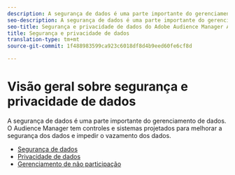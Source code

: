 ```yaml
---
description: A segurança de dados é uma parte importante do gerenciamento de dados. O Audience Manager tem controles e sistemas projetados para melhorar a segurança dos dados e impedir o vazamento dos dados.
seo-description: A segurança de dados é uma parte importante do gerenciamento de dados. O Audience Manager tem controles e sistemas projetados para melhorar a segurança dos dados e impedir o vazamento dos dados.
seo-title: Segurança e privacidade de dados do Adobe Audience Manager AAM
title: Segurança e privacidade de dados
translation-type: tm+mt
source-git-commit: 1f488983599ca923c6018df8d4b9eed60fe6cf8d

---
```



# Visão geral sobre segurança e privacidade de dados

A segurança de dados é uma parte importante do gerenciamento de dados. O Audience Manager tem controles e sistemas projetados para melhorar a segurança dos dados e impedir o vazamento dos dados.

+ [Segurança de dados](data-security.md)
+ [Privacidade de dados](data-privacy.md)
+ [Gerenciamento de não participação](opt-out-management.md)